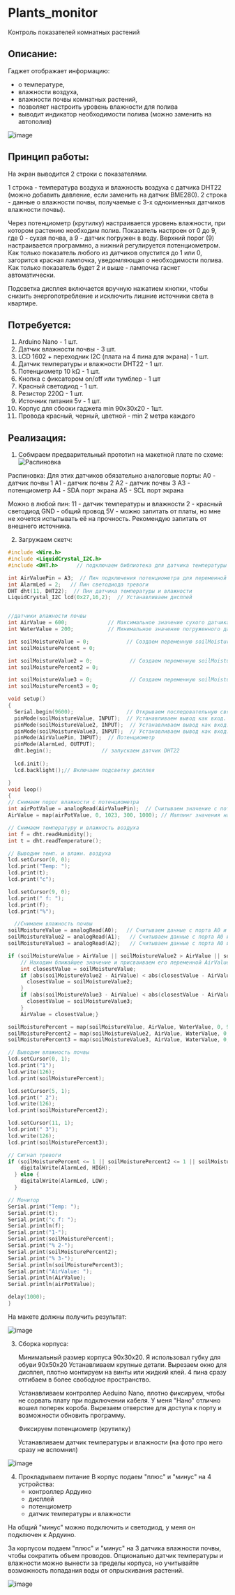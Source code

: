# Plants_monitor
Контроль показателей комнатных растений

Описание:
---------------------

Гаджет отображает информацию:

- о температуре,
- влажности воздуха,
- влажности почвы комнатных растений,
- позволяет настроить уровень влажности для полива
- выводит индикатор необходимости полива (можно заменить на автополив)

![image](https://github.com/Kirill-Kasparov/Plants_monitor/assets/131332065/626eb38f-e1c0-458c-b8c6-2c9457e1d091)

Принцип работы:
---------------------
На экран выводится 2 строки с показателями.

1 строка - температура воздуха и влажность воздуха с датчика DHT22 (можно добавить давление, если заменить на датчик BME280).
2 строка - данные о влажности почвы, получаемые с 3-х одноименных датчиков влажности почвы).

Через потенциометр (крутилку) настраивается уровень влажности, при котором растению необходим полив. Показатель настроен от 0 до 9, где 0 - сухая почва, а 9 - датчик погружен в воду.
Верхний порог (9) настраивается программно, а нижний регулируется потенциометром. Как только показатель любого из датчиков опустится до 1 или 0, загорится красная лампочка, уведомляющая о необходимости полива. Как только показатель будет 2 и выше - лампочка гаснет автоматически.

Подсветка дисплея включается вручную нажатием кнопки, чтобы снизить энергопотребление и исключить лишние источники света в квартире.

Потребуется:
---------------------

1. Arduino Nano - 1 шт.
2. Датчик влажности почвы - 3 шт.
3. LCD 1602 + переходник I2C (плата на 4 пина для экрана) - 1 шт.
4. Датчик температуры и влажности DHT22 - 1 шт.
5. Потенциометр	10 kΩ - 1 шт.
6. Кнопка с фиксатором on/off или тумблер - 1 шт
7. Красный светодиод -	1 шт.
8. Резистор 220Ω - 1 шт.
9. Источник питания 5v - 1 шт.
10. Корпус для сбооки гаджета min 90х30х20 - 1шт.
11. Провода красный, черный, цветной - min 2 метра каждого

Реализация:
---------------------
1. Собмраем предварительный прототип на макетной плате по схеме:
   ![Распиновка](https://github.com/Kirill-Kasparov/Plants_monitor/assets/131332065/90a47e00-e70a-4b1a-81d9-68663413bffb)

Распиновка:
Для этих датчиков обязательно аналоговые порты:
А0 - датчик почвы 1
А1 - датчик почвы 2
А2 - датчик почвы 3
А3 - потенциометр
А4 - SDA порт экрана
A5 - SCL порт экрана

Можно в любой пин:
11 - датчик температуры и влажности
2 - красный светодиод
GND - общий провод
5V - можно запитать от платы, но мне не хочется испытывать её на прочность. Рекомендую запитать от внешнего источника.

2. Загружаем скетч:

```cpp
#include <Wire.h> 
#include <LiquidCrystal_I2C.h>
#include <DHT.h>      // подключаем библиотека для датчика температуры и влажности

int AirValuePin = A3;  // Пин подключения потенциометра для переменной WaterValue
int AlarmLed = 2;   // Пин светодиода тревоги
DHT dht(11, DHT22);  // Пин датчика температуры и влажности
LiquidCrystal_I2C lcd(0x27,16,2);  // Устанавливаем дисплей


//датчики влажности почвы
int AirValue = 600;             // Максимальное значение сухого датчика
int WaterValue = 200;           // Минимальное значение погруженного датчика

int soilMoistureValue = 0;            // Создаем переменную soilMoistureValue
int soilMoisturePercent = 0;    

int soilMoistureValue2 = 0;            // Создаем переменную soilMoistureValue2
int soilMoisturePercent2 = 0;  

int soilMoistureValue3 = 0;            // Создаем переменную soilMoistureValue3
int soilMoisturePercent3 = 0;  

void setup() 
{
  Serial.begin(9600);                 // Открываем последовательную связь на скорости 9600
  pinMode(soilMoistureValue, INPUT);  // Устанавливаем вывод как вход.
  pinMode(soilMoistureValue2, INPUT);  // Устанавливаем вывод как вход.
  pinMode(soilMoistureValue3, INPUT);  // Устанавливаем вывод как вход.
  pinMode(AirValuePin, INPUT);  // Потенциометр
  pinMode(AlarmLed, OUTPUT);
  dht.begin();                // запускаем датчик DHT22
  
  lcd.init();                     
  lcd.backlight();// Включаем подсветку дисплея

}
void loop() 
{
// Снимаем порог влажности с потенциометра
int airPotValue = analogRead(AirValuePin);  // Считываем значение с потенциометра для AirValue
AirValue = map(airPotValue, 0, 1023, 300, 1000); // Маппинг значения на диапазон от 300 до 600

// Снимаем температуру и влажность воздуха
int f = dht.readHumidity();
int t = dht.readTemperature();

// Выводим темп. и влажн. воздуха
lcd.setCursor(0, 0);
lcd.print("Temp: ");
lcd.print(t);
lcd.print("c");

lcd.setCursor(9, 0);
lcd.print(" f: ");
lcd.print(f);
lcd.print("%");

  //Снимаем влажность почвы
soilMoistureValue = analogRead(A0);   // Считываем данные с порта A0 и записываем их в переменную
soilMoistureValue2 = analogRead(A1);   // Считываем данные с порта A0 и записываем их в переменную
soilMoistureValue3 = analogRead(A2);   // Считываем данные с порта A0 и записываем их в переменную

if (soilMoistureValue > AirValue || soilMoistureValue2 > AirValue || soilMoistureValue3 > AirValue) {
    // Находим ближайшее значение и присваиваем его переменной AirValue
    int closestValue = soilMoistureValue;
    if (abs(soilMoistureValue2 - AirValue) < abs(closestValue - AirValue)) {
      closestValue = soilMoistureValue2;
    }
    if (abs(soilMoistureValue3 - AirValue) < abs(closestValue - AirValue)) {
      closestValue = soilMoistureValue3;
    }
    AirValue = closestValue;}

soilMoisturePercent = map(soilMoistureValue, AirValue, WaterValue, 0, 9);
soilMoisturePercent2 = map(soilMoistureValue2, AirValue, WaterValue, 0, 9);
soilMoisturePercent3 = map(soilMoistureValue3, AirValue, WaterValue, 0, 9);

// Выводим влажность почвы
lcd.setCursor(0, 1);
lcd.print("1");
lcd.write(126);
lcd.print(soilMoisturePercent);

lcd.setCursor(5, 1);
lcd.print(" 2");
lcd.write(126);
lcd.print(soilMoisturePercent2);

lcd.setCursor(11, 1);
lcd.print(" 3");
lcd.write(126);
lcd.print(soilMoisturePercent3);

// Сигнал тревоги
if (soilMoisturePercent <= 1 || soilMoisturePercent2 <= 1 || soilMoisturePercent3 <= 1) {
    digitalWrite(AlarmLed, HIGH);
  } else {
    digitalWrite(AlarmLed, LOW);
  }

// Монитор
Serial.print("Temp: ");
Serial.print(t);
Serial.print("с f: ");
Serial.println(f);
Serial.print("1-");
Serial.print(soilMoisturePercent);
Serial.print("% 2-");
Serial.print(soilMoisturePercent2);
Serial.print("% 3-");
Serial.println(soilMoisturePercent3);
Serial.print("AirValue: ");
Serial.println(AirValue);
Serial.println(airPotValue);

delay(1000);
}
```
На макете должны получить результат:

![image](https://github.com/Kirill-Kasparov/Plants_monitor/assets/131332065/2297c29d-2ae5-4150-bbcf-cd6434a05c98)

3. Сборка корпуса:

   Минимальный размер корпуса 90х30х20. Я использовал губку для обуви 90х50х20
   Устанавливаем крупные детали.
   Вырезаем окно для дисплея, плотно монтируем на винты или жидкий клей. 4 пина сразу отгибаем в более свободное пространство.
   
   Устанавливаем контроллер Aeduino Nano, плотно фиксируем, чтобы не сорвать плату при подключении кабеля. У меня "Нано" отлично вошел поперек короба. Вырезаем отверстие для доступа к порту и возможности обновить программу.

   Фиксируем потенциометр (крутилку)

   Устанавливаем датчик температуры и влажности (на фото про него сразу не вспомнил)

![image](https://github.com/Kirill-Kasparov/Plants_monitor/assets/131332065/03ccb207-e460-4356-b872-8be2291afb39)


4. Прокладываем питание
   В корпус подаем "плюс" и "минус" на 4 устройства:
   - контроллер Ардуино
   - дисплей
   - потенциометр
   - датчик температуры и влажности

На общий "минус" можно подключить и светодиод, у меня он подключен к Ардуино.

За корпусом подаем "плюс" и "минус" на 3 датчика влажности почвы, чтобы сократить объем проводов.
Опционально датчик температуры и влажности можно вынести за пределы корпуса, но учитывайте возможность попадания воды от опрыскивания растений.

   ![image](https://github.com/Kirill-Kasparov/Plants_monitor/assets/131332065/60b1f907-8980-4e8b-bfcc-da1d26ef3d43)
